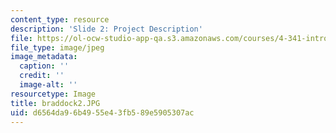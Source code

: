 ```yaml
---
content_type: resource
description: 'Slide 2: Project Description'
file: https://ol-ocw-studio-app-qa.s3.amazonaws.com/courses/4-341-introduction-to-photography-fall-2002/d6564da96b4955e43fb589e5905307ac_braddock2.JPG
file_type: image/jpeg
image_metadata:
  caption: ''
  credit: ''
  image-alt: ''
resourcetype: Image
title: braddock2.JPG
uid: d6564da9-6b49-55e4-3fb5-89e5905307ac
---
```


